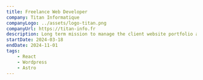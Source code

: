 ```yaml
---
title: Freelance Web Developer
company: Titan Informatique
companyLogo: ../assets/logo-titan.png
companyUrl: https://titan-info.fr
description: Long term mission to manage the client website portfolio and web creation, to maintain portfolio growth, on a part-time basis.
startDate: 2024-03-18
endDate: 2024-11-01
tags:
    - React
    - Wordpress
    - Astro
---
```

